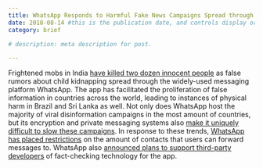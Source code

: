 ```yaml
---
title: WhatsApp Responds to Harmful Fake News Campaigns Spread through the App
date: 2018-08-14 #this is the publication date, and controls display order.
category: brief

# description: meta description for post.

---
```


Frightened mobs in India [have killed two dozen innocent people][link] as false rumors about child kidnapping spread through the widely-used messaging platform WhatsApp. The app has facilitated the proliferation of false information in countries across the world, leading to instances of physical harm in Brazil and Sri Lanka as well. Not only does WhatsApp host the majority of viral disinformation campaigns in the most amount of countries, but its encryption and private messaging systems also [make it uniquely difficult to slow these campaigns][link2]. In response to these trends, [WhatsApp has placed restrictions][link3] on the amount of contacts that users can forward messages to. WhatsApp also [announced plans to support third-party developers][link4] of fact-checking technology for the app.

[link]: https://www.nytimes.com/interactive/2018/07/18/technology/whatsapp-india-killings.html
[link2]: https://www.washingtonpost.com/business/economy/on-whatsapp-fake-news-is-fast--and-can-be-fatal/2018/07/23/a2dd7112-8ebf-11e8-bcd5-9d911c784c38_story.html?utm_term=.d0e98003128f
[link3]: https://www.poynter.org/news/whatsapp-limiting-message-forwarding-cut-down-fake-news
[link4]: http://amp.poynter.org/news/whatsapp-its-misinformation-problem-fact-checking-going-be-essential?__twitter_impression=true